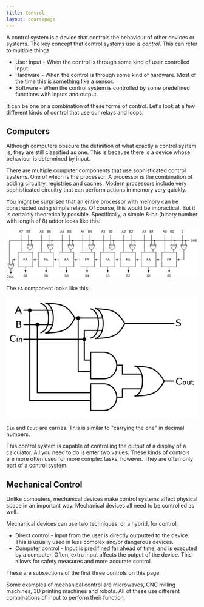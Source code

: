 ```yaml
---
title: Control
layout: coursepage
---
```


A control system is a device that controls the behaviour of other devices or systems. The key concept that control systems use is *control*. This can refer to multiple things.

- User input - When the control is through some kind of user controlled input.
- Hardware - When the control is through some kind of hardware. Most of the time this is something like a sensor.
- Software - When the control system is controlled by some predefined functions with inputs and output.

It can be one or a combination of these forms of control. Let's look at a few different kinds of control that use our relays and loops.

## Computers
Although computers obscure the definition of what exactly a control system is, they are still classified as one. This is because there is a device whose behaviour is determined by input.

There are multiple computer components that use sophisticated control systems. One of which is the processor. A processor is the combination of adding circuitry, registries and caches. Modern processors include very sophisticated circuitry that can perform actions in memory very quickly.

You might be surprised that an entire processor with memory can be constructed using simple relays. Of course, this would be impractical. But it is certainly theoretically possible. Specifically, a simple 8-bit (binary number with length of 8) adder looks like this:

![](/img/8-bit-adder.png)

The `FA` component looks like this:

![](/img/full-adder.png)

`Cin` and `Cout` are carries. This is similar to "carrying the one" in decimal numbers.

This control system is capable of controlling the output of a display of a calculator. All you need to do is enter two values. These kinds of controls are more often used for more complex tasks, however. They are often only part of a control system.

## Mechanical Control
Unlike computers, mechanical devices make control systems affect physical space in an important way. Mechanical devices all need to be controlled as well.

Mechanical devices can use two techniques, or a hybrid, for control.

- Direct control - Input from the user is directly outputted to the device. This is usually used in less complex and/or dangerous devices.
- Computer control - Input is predifined far ahead of time, and is executed by a computer. Often, extra input affects the output of the device. This allows for safety measures and more accurate control.

These are subsections of the first three controls on this page.

Some examples of mechanical control are microwaves, CNC milling machines, 3D printing machines and robots. All of these use different combinations of input to perform their function.
